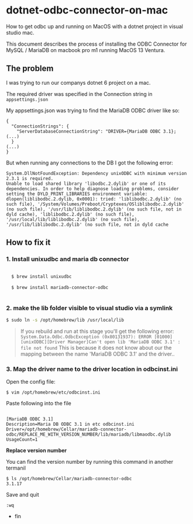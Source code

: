 # dotnet-odbc-connector-on-mac

How to get odbc up and running on MacOS with a dotnet project in visual studio mac.

This document describes the process of installing the ODBC Connector for MySQL / MariaDB on macbook pro m1 running MacOS 13 Ventura.

## The problem

I was trying to run our companys dotnet 6 project on a mac.

The required driver was specified in the Connection string in `appsettings.json`

My appsettings.json was trying to find the MariaDB ODBC driver like so: 

```
{
  "ConnectionStrings": {
    "ServerDatabaseConnectionString": "DRIVER={MariaDB ODBC 3.1}; (...)
  }
(...)
}
```

But when running any connections to the DB I got the following error:

```
System.DllNotFoundException: Dependency unixODBC with minimum version 2.3.1 is required.
Unable to load shared library 'libodbc.2.dylib' or one of its dependencies. In order to help diagnose loading problems, consider setting the DYLD_PRINT_LIBRARIES environment variable: dlopen(liblibodbc.2.dylib, 0x0001): tried: 'liblibodbc.2.dylib' (no such file), '/System/Volumes/Preboot/Cryptexes/OSliblibodbc.2.dylib' (no such file), '/usr/lib/liblibodbc.2.dylib' (no such file, not in dyld cache), 'liblibodbc.2.dylib' (no such file), '/usr/local/lib/liblibodbc.2.dylib' (no such file), '/usr/lib/liblibodbc.2.dylib' (no such file, not in dyld cache
```

## How to fix it


### 1. Install unixudbc and maria db connector

```bash
 
  $ brew install unixudbc
  
  $ brew install mariadb-connector-odbc
 
```

### 2. make the lib folder visible to visual studio via a symlink

```bash
$ sudo ln -s /opt/homebrew/lib /usr/local/lib
```


> If you rebuild and run at this stage you'll get the following error:
> `System.Data.Odbc.OdbcException (0x80131937): ERROR [01000] [unixODBC][Driver Manager]Can't open lib 'MariaDB ODBC 3.1' : file not found`
> This is because it does not know about our the mapping between the name 'MariaDB ODBC 3.1' and the driver..



### 3. Map the driver name to the driver location in odbcinst.ini

Open the config file: 

`$ vim /opt/homebrew/etc/odbcinst.ini`

Paste following into the file 

```

[MariaDB ODBC 3.1]
Description=Maria DB ODBC 3.1 in etc odbcinst.ini
Driver=/opt/homebrew/Cellar/mariadb-connector-odbc/REPLACE_ME_WITH_VERSION_NUMBER/lib/mariadb/libmaodbc.dylib
UsageCount=1

```  

**Replace version number** 

You can find the version number by running this command in another termanil

```
$ ls /opt/homebrew/Cellar/mariadb-connector-odbc
3.1.17
```

Save and quit

`:wq`

- fin
